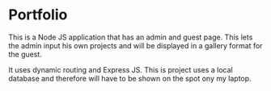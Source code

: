 # Portfolio

This is a Node JS application that has an admin and guest page. This lets the admin input 
his own projects and will be displayed in a gallery format for the guest.

It uses dynamic routing and Express JS.
This is project uses a local database and therefore will have to be shown on the spot ony my laptop.

